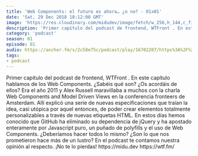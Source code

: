 ```yaml
---
title: 'Web Components: el futuro es ahora… ¿o no? - 01x01'
date: 'Sat, 29 Dec 2018 18:12:00 GMT'
image: 'https://res.cloudinary.com/midudev/image/fetch/w_256,h_144,c_fill,f_auto/https://d3t3ozftmdmh3i.cloudfront.net/staging/podcast_uploaded_episode/7340239/09f77d9ed1d2623a.jpeg'
description: 'Primer capítulo del podcast de frontend, WTFront . En este capítulo hablamos de los Web Components. ¿Sabéis qué son? ¿Os acordáis de ellos? Era el año 2011 y Alex Russell maravilla'
category: 'podcast'
season: 01
episode: 01
audio: https://anchor.fm/s/2c58e75c/podcast/play/16702207/https%3A%2F%2Fd3ctxlq1ktw2nl.cloudfront.net%2Fstaging%2F2020-6-17%2F90903084-44100-2-e5b94149a8b0bbe0.mp3
tags:
- podcast
---
```


<p>Primer capítulo del podcast de frontend, WTFront . En este capítulo hablamos de los Web Components. ¿Sabéis qué son? ¿Os acordáis de ellos? Era el año 2011 y Alex Russell maravillaba a muchos con la charla Web Components and Model Driven Views en la conferencia fronteers de Amsterdam. Allí explicó una serie de nuevas especificaciones que traían la idea, casi utópica por aquel entonces, de poder crear elementos totalmente personalizables a través de nuevas etiquetas HTML. En estos días hemos conocido que GitHub ha eliminado su dependencia de jQuery y ha apostado enteramente por Javascript puro, un puñado de polyfills y el uso de Web Components. ¿Deberíamos hacer todos lo mismo? ¿Son lo que nos prometieron hace más de un lustro? En el podcast te contamos nuestra opinión al respecto. ¡No te lo pierdas! https://midu.dev https://wtf.fm/</p>

